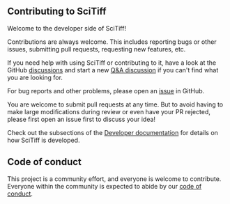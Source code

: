 ## Contributing to SciTiff

Welcome to the developer side of SciTiff!

Contributions are always welcome.
This includes reporting bugs or other issues, submitting pull requests, requesting new features, etc.

If you need help with using SciTiff or contributing to it, have a look at the GitHub [discussions](https://github.com/scipp/scitiff/discussions) and start a new [Q&A discussion](https://github.com/scipp/scitiff/discussions/categories/q-a) if you can't find what you are looking for.

For bug reports and other problems, please open an [issue](https://github.com/scipp/scitiff/issues/new) in GitHub.

You are welcome to submit pull requests at any time.
But to avoid having to make large modifications during review or even have your PR rejected, please first open an issue first to discuss your idea!

Check out the subsections of the [Developer documentation](https://scipp.github.io/scitiff/developer/index.html) for details on how SciTiff is developed.

## Code of conduct

This project is a community effort, and everyone is welcome to contribute.
Everyone within the community is expected to abide by our [code of conduct](https://github.com/scipp/scitiff/blob/main/CODE_OF_CONDUCT.md).
